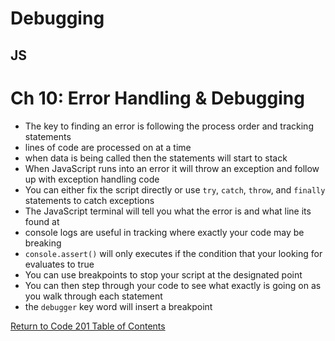 # Debugging

## JS

# Ch 10: Error Handling & Debugging

- The key to finding an error is following the process order and tracking statements
- lines of code are processed on at a time
- when data is being called then the statements will start to stack
- When JavaScript runs into an error it will throw an exception and follow up with exception handling code
- You can either fix the script directly or use `try`, `catch`, `throw`, and `finally` statements to catch exceptions
- The JavaScript terminal will tell you what the error is and what line its found at
- console logs are useful in tracking where exactly your code may be breaking
- `console.assert()` will only executes if the condition that your looking for evaluates to true
- You can use breakpoints to stop your script at the designated point
- You can then step through your code to see what exactly is going on as you walk through each statement
- the `debugger` key word will insert a breakpoint

[Return to Code 201 Table of Contents](https://rogermreyes.github.io/Reading-Notes/Code-201-Reading-Notes)
